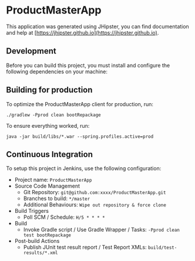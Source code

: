 # ProductMasterApp

This application was generated using JHipster, you can find documentation and help at [https://jhipster.github.io](https://jhipster.github.io).

## Development

Before you can build this project, you must install and configure the following dependencies on your machine:


## Building for production

To optimize the ProductMasterApp client for production, run:

    ./gradlew -Pprod clean bootRepackage

To ensure everything worked, run:

    java -jar build/libs/*.war --spring.profiles.active=prod

## Continuous Integration

To setup this project in Jenkins, use the following configuration:

* Project name: `ProductMasterApp`
* Source Code Management
    * Git Repository: `git@github.com:xxxx/ProductMasterApp.git`
    * Branches to build: `*/master`
    * Additional Behaviours: `Wipe out repository & force clone`
* Build Triggers
    * Poll SCM / Schedule: `H/5 * * * *`
* Build
    * Invoke Gradle script / Use Gradle Wrapper / Tasks: `-Pprod clean test bootRepackage`
* Post-build Actions
    * Publish JUnit test result report / Test Report XMLs: `build/test-results/*.xml`

[JHipster]: https://jhipster.github.io/

